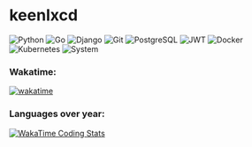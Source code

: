 # keenlxcd
![Python](https://img.shields.io/badge/Python-3776AB?style=for-the-badge&logo=python&logoColor=white)
![Go](https://img.shields.io/badge/Go-00ADD8?style=for-the-badge&logo=go&logoColor=white)
![Django](https://img.shields.io/badge/Django-092E20?style=for-the-badge&logo=django&logoColor=white)
![Git](https://img.shields.io/badge/Git-F05032?style=for-the-badge&logo=git&logoColor=white)
![PostgreSQL](https://img.shields.io/badge/PostgreSQL-4169E1?style=for-the-badge&logo=postgresql&logoColor=white)
![JWT](https://img.shields.io/badge/JWT-000000?style=for-the-badge&logo=json-web-tokens&logoColor=white)
![Docker](https://img.shields.io/badge/Docker-2496ED?style=for-the-badge&logo=docker&logoColor=white)
![Kubernetes](https://img.shields.io/badge/Kubernetes-326CE5?style=for-the-badge&logo=kubernetes&logoColor=white)
![System](https://img.shields.io/badge/System-Linux-FCC624?style=for-the-badge&logo=linux&logoColor=black)

### Wakatime:
  
[![wakatime](https://wakatime.com/badge/user/a1c96a66-e5fb-4051-a8c4-e8695edd2f50.svg)](https://wakatime.com/@a1c96a66-e5fb-4051-a8c4-e8695edd2f50)

### Languages over year:

[![WakaTime Coding Stats](https://wakatime.com/share/@keenlxcd/ac4d1d37-c183-43dd-8edd-ea5e06346342.png)](https://wakatime.com/)



